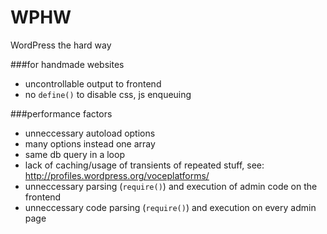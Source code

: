 WPHW
====

WordPress the hard way

###for handmade websites

- uncontrollable output to frontend
- no `define()` to disable css, js enqueuing


###performance factors

- unneccessary autoload options
- many options instead one array
- same db query in a loop
- lack of caching/usage of transients of repeated stuff, see: http://profiles.wordpress.org/voceplatforms/
- unneccessary parsing (`require()`) and execution of admin code on the frontend
- unneccessary code parsing (`require()`) and execution on every admin page
